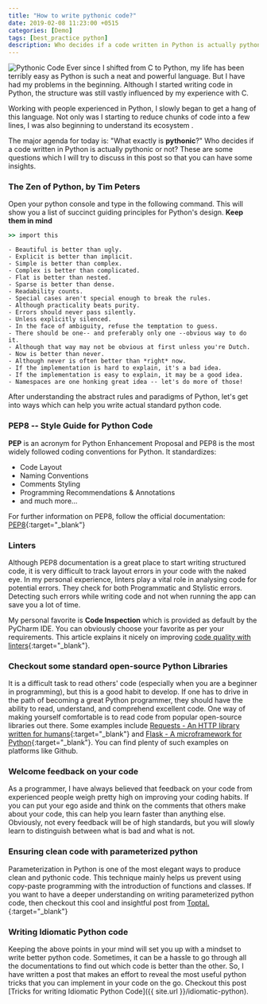 ```yaml
---
title: "How to write pythonic code?"
date: 2019-02-08 11:23:00 +0515
categories: [Demo]
tags: [best_practice python]
description: Who decides if a code written in Python is actually pythonic or not? These are some questions which I will try to discuss in this post so that you can have some insights.
---
```


![Pythonic Code](/blog/assets/img/posts/pythonic-code.jpg "Pythonic Code")
Ever since I shifted from C to Python, my life has been terribly easy as Python
is such a neat and powerful language. But I have had my problems in the beginning.
Although I started writing code in Python, the structure was still vastly influenced
by my experience with C.

Working with people experienced in Python, I slowly began to get a hang of this
language. Not only was I starting to reduce chunks of code into a few lines, I
was also beginning to understand its ecosystem  .

The major agenda for today is: "What exactly is **pythonic**?"
Who decides if a code written in Python is actually pythonic or not? These are
some questions which I will try to discuss in this post so that you can have some
insights.

### The Zen of Python, by Tim Peters
Open your python console and type in the following command. This will show you a
list of succinct guiding principles for Python's design. **Keep them in mind**

```ruby
>> import this
```

```
- Beautiful is better than ugly.
- Explicit is better than implicit.
- Simple is better than complex.
- Complex is better than complicated.
- Flat is better than nested.
- Sparse is better than dense.
- Readability counts.
- Special cases aren't special enough to break the rules.
- Although practicality beats purity.
- Errors should never pass silently.
- Unless explicitly silenced.
- In the face of ambiguity, refuse the temptation to guess.
- There should be one-- and preferably only one --obvious way to do it.
- Although that way may not be obvious at first unless you're Dutch.
- Now is better than never.
- Although never is often better than *right* now.
- If the implementation is hard to explain, it's a bad idea.
- If the implementation is easy to explain, it may be a good idea.
- Namespaces are one honking great idea -- let's do more of those!
```

After understanding the abstract rules and paradigms of Python, let's get into
ways which can help you write actual standard python code.

### PEP8 -- Style Guide for Python Code

**PEP** is an acronym for Python Enhancement Proposal and PEP8 is the most widely
followed coding conventions for Python. It standardizes:
- Code Layout
- Naming Conventions
- Comments Styling
- Programming Recommendations & Annotations
- and much more...

For further information on PEP8, follow the official documentation: [PEP8](https://www.python.org/dev/peps/pep-0008/){:target="_blank"}

### Linters
Although PEP8 documentation is a great place to start writing structured code, it
is very difficult to track layout errors in your code with the naked eye. In my
personal experience, linters play a vital role in analysing code for potential errors.
They check for both Programmatic and Stylistic errors. Detecting such errors while writing
code and not when running the app can save you a lot of time.

My personal favorite is **Code Inspection** which is provided as default by the PyCharm IDE.
You can obviously choose your favorite as per your requirements. This article explains it
nicely on improving [code quality with linters](https://realpython.com/python-code-quality/#linters){:target="_blank"}.


### Checkout some standard open-source Python Libraries
It is a difficult task to read others' code (especially when you are a beginner in programming), but this
is a good habit to develop. If one has to drive in the path of becoming a great Python programmer, they should have
the ability to read, understand, and comprehend excellent code. One way of making 
yourself comfortable is to read code from popular open-source libraries out there. Some
examples include [Requests - An HTTP library written for humans](https://github.com/requests/requests){:target="_blank"}
and [Flask - A microframework for Python](https://github.com/pallets/flask){:target="_blank"}. 
You can find plenty of such examples on platforms like Github.


### Welcome feedback on your code
As a programmer, I have always believed that feedback on your code from experienced
people weigh pretty high on improving your coding habits. If you can put your ego
aside and think on the comments that others make about your code, this can help you
learn faster than anything else. Obviously, not every feedback will be of high standards,
but you will slowly learn to distinguish between what is bad and what is not.


### Ensuring clean code with parameterized python
Parameterization in Python is one of the most elegant ways to produce clean and pythonic code. This technique mainly
helps us prevent using copy-paste programming with the introduction of functions and classes. If you want to have a
deeper understanding on writing parameterized python code, then checkout this cool and insightful post from
[Toptal.](https://www.toptal.com/python/python-parameterized-design-patterns){:target="_blank"}


### Writing Idiomatic Python code
Keeping the above points in your mind will set you up with a mindset to write better
python code. Sometimes, it can be a hassle to go through all the documentations to
find out which code is better than the other. So, I have written a post that makes an
effort to reveal the most useful python tricks that you can implement in your code on
the go. Checkout this post [Tricks for writing Idiomatic Python Code]({{ site.url }}/idiomatic-python).